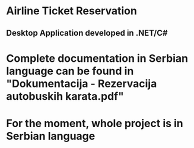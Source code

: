 # Airline Ticket Reservation

## Desktop Application developed in .NET/C#
# Complete documentation in Serbian language can be found in "Dokumentacija - Rezervacija autobuskih karata.pdf"
# For the moment, whole project is in Serbian language
